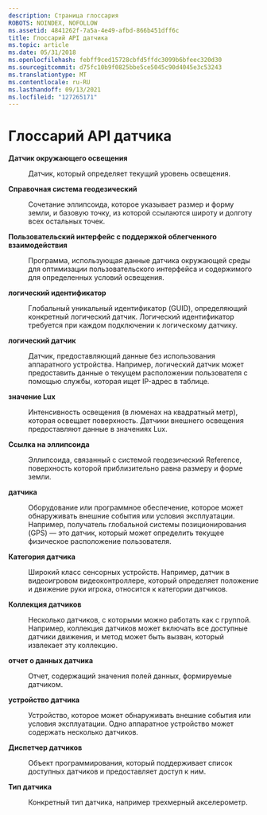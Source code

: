 ```yaml
---
description: Страница глоссария
ROBOTS: NOINDEX, NOFOLLOW
ms.assetid: 4841262f-7a5a-4e49-afbd-866b451dff6c
title: Глоссарий API датчика
ms.topic: article
ms.date: 05/31/2018
ms.openlocfilehash: febff9ced15728cbfd5ffdc3099b6bfeec320d30
ms.sourcegitcommit: d75fc10b9f0825bbe5ce5045c90d4045e3c53243
ms.translationtype: MT
ms.contentlocale: ru-RU
ms.lasthandoff: 09/13/2021
ms.locfileid: "127265171"
---
```

# <a name="sensor-api-glossary"></a>Глоссарий API датчика

<dl> <dt>

<span id="winsensors.sensors_glossary_ambient_light_sensor"></span><span id="WINSENSORS.SENSORS_GLOSSARY_AMBIENT_LIGHT_SENSOR"></span>**Датчик окружающего освещения**
</dt> <dd>

Датчик, который определяет текущий уровень освещения.

</dd> <dt>

<span id="winsensors.sensors_glossary_geodetic_reference_system"></span><span id="WINSENSORS.SENSORS_GLOSSARY_GEODETIC_REFERENCE_SYSTEM"></span>**Справочная система геодезический**
</dt> <dd>

Сочетание эллипсоида, которое указывает размер и форму земли, и базовую точку, из которой ссылаются широту и долготу всех остальных точек.

</dd> <dt>

<span id="winsensors.sensors_glossary_light-aware_user_interface__ui_"></span><span id="WINSENSORS.SENSORS_GLOSSARY_LIGHT-AWARE_USER_INTERFACE__UI_"></span>**Пользовательский интерфейс с поддержкой облегченного взаимодействия**
</dt> <dd>

Программа, использующая данные датчика окружающей среды для оптимизации пользовательского интерфейса и содержимого для определенных условий освещения.

</dd> <dt>

<span id="winsensors.sensors_glossary_logical_id"></span><span id="WINSENSORS.SENSORS_GLOSSARY_LOGICAL_ID"></span>**логический идентификатор**
</dt> <dd>

Глобальный уникальный идентификатор (GUID), определяющий конкретный логический датчик. Логический идентификатор требуется при каждом подключении к логическому датчику.

</dd> <dt>

<span id="winsensors.sensors_glossary_logical_sensor"></span><span id="WINSENSORS.SENSORS_GLOSSARY_LOGICAL_SENSOR"></span>**логический датчик**
</dt> <dd>

Датчик, предоставляющий данные без использования аппаратного устройства. Например, логический датчик может предоставить данные о текущем расположении пользователя с помощью службы, которая ищет IP-адрес в таблице.

</dd> <dt>

<span id="winsensors.sensors_glossary_lux_value"></span><span id="WINSENSORS.SENSORS_GLOSSARY_LUX_VALUE"></span>**значение Lux**
</dt> <dd>

Интенсивность освещения (в люменах на квадратный метр), которая освещает поверхность. Датчики внешнего освещения предоставляют данные в значениях Lux.

</dd> <dt>

<span id="winsensors.sensors_glossary_reference_ellipsoid"></span><span id="WINSENSORS.SENSORS_GLOSSARY_REFERENCE_ELLIPSOID"></span>**Ссылка на эллипсоида**
</dt> <dd>

Эллипсоида, связанный с системой геодезический Reference, поверхность которой приблизительно равна размеру и форме земли.

</dd> <dt>

<span id="winsensors.sensors_glossary_sensor"></span><span id="WINSENSORS.SENSORS_GLOSSARY_SENSOR"></span>**датчика**
</dt> <dd>

Оборудование или программное обеспечение, которое может обнаруживать внешние события или условия эксплуатации. Например, получатель глобальной системы позиционирования (GPS) — это датчик, который может определить текущее физическое расположение пользователя.

</dd> <dt>

<span id="winsensors.sensors_glossary_sensor_category"></span><span id="WINSENSORS.SENSORS_GLOSSARY_SENSOR_CATEGORY"></span>**Категория датчика**
</dt> <dd>

Широкий класс сенсорных устройств. Например, датчик в видеоигровом видеоконтроллере, который определяет положение и движение руки игрока, относится к категории датчиков.

</dd> <dt>

<span id="winsensors.sensors_glossary_sensor_collection"></span><span id="WINSENSORS.SENSORS_GLOSSARY_SENSOR_COLLECTION"></span>**Коллекция датчиков**
</dt> <dd>

Несколько датчиков, с которыми можно работать как с группой. Например, коллекция датчиков может включать все доступные датчики движения, и метод может быть вызван, который извлекает эту коллекцию.

</dd> <dt>

<span id="winsensors.sensors_glossary_sensor_data_report"></span><span id="WINSENSORS.SENSORS_GLOSSARY_SENSOR_DATA_REPORT"></span>**отчет о данных датчика**
</dt> <dd>

Отчет, содержащий значения полей данных, формируемые датчиком.

</dd> <dt>

<span id="winsensors.sensors_glossary_sensor_device"></span><span id="WINSENSORS.SENSORS_GLOSSARY_SENSOR_DEVICE"></span>**устройство датчика**
</dt> <dd>

Устройство, которое может обнаруживать внешние события или условия эксплуатации. Одно аппаратное устройство может содержать несколько датчиков.

</dd> <dt>

<span id="winsensors.sensors_glossary_sensor_manager"></span><span id="WINSENSORS.SENSORS_GLOSSARY_SENSOR_MANAGER"></span>**Диспетчер датчиков**
</dt> <dd>

Объект программирования, который поддерживает список доступных датчиков и предоставляет доступ к ним.

</dd> <dt>

<span id="winsensors.sensors_glossary_sensor_type"></span><span id="WINSENSORS.SENSORS_GLOSSARY_SENSOR_TYPE"></span>**Тип датчика**
</dt> <dd>

Конкретный тип датчика, например трехмерный акселерометр.

</dd> </dl>

 

 



